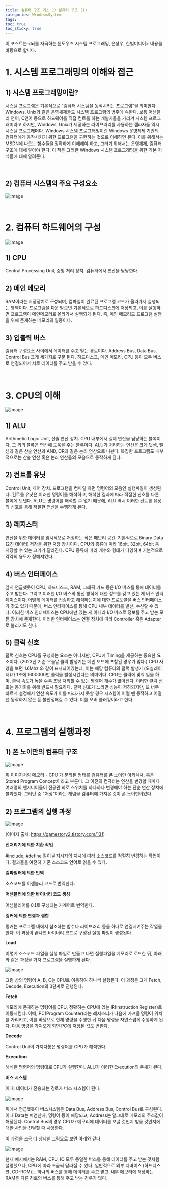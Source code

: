 ```yaml
---
title: 컴퓨터 구조 기초 1) 컴퓨터 구조 (1)
categories: WindowsSystem
tags: 
toc: true
toc_sticky: true
---
```


이 포스트는 <뇌를 자극하는 윈도우즈 시스템 프로그래밍, 윤성우, 한빛미디어> 내용을 바탕으로 합니다. 

# **1. 시스템 프로그래밍의 이해와 접근**

## **1) 시스템 프로그래밍이란?**

시스템 프로그램은 기본적으로 "컴퓨터 시스템을 동작시키는 프로그램"을 의미한다. Windows, Unix와 같은 운영체제들도 시스템 프로그램의 범주에 속한다. 보통 어셈블리 언어, C언어 등으로 하드웨어를 직접 컨트롤 하는 개발자들을 가리켜 시스템 프로그래머라고 하지만, Windows, Unix가 제공하는 라이브러리를 사용하는 갭라자들 역시 시스템 프로그래머다. Windows 시스템 프로그래밍이란 Windows 운영체제 기반의 컴퓨터에게 동작시키기 위한 프로그램을 구현하는 것으로 이해하면 된다. 이를 위해서는 MSDN에 나오는 함수들을 정확하게 이해해야 하고, 그러기 위해서는 운영체제, 컴퓨터 구조에 대해 알아야 한다. 이 책은 그러한 Windows 시스템 프로그래밍을 위한 기본 지식들에 대해 알려준다. 

<br/>

## **2) 컴퓨터 시스템의 주요 구성요소**

![image](https://user-images.githubusercontent.com/96677719/212969070-a6085eb5-8b24-4fa7-93f6-84902cad09b9.png)

<br/>

# **2. 컴퓨터 하드웨어의 구성**

![image](https://user-images.githubusercontent.com/96677719/210035972-c2e8341c-7f91-4949-a0c7-dd7c5f83b5c5.png)

## **1) CPU**

Central Processing Unit, 중앙 처리 장치. 컴퓨터에서 연산을 담당한다. 

## **2) 메인 메모리**

RAM이라는 저장장치로 구성되며, 컴파일이 완료된 프로그램 코드가 올라가서 실행되는 영역이다. 프로그램을 다운 받으면 기본적으로 하드디스크에 저장되고, 이를 실행하면 프로그램이 메인메모리로 올라가서 실행되게 된다. 즉, 메인 메모리도 프로그램 실행을 위해 존재하는 메모리의 일종이다.  

## **3) 입출력 버스**

컴퓨터 구성요소 사이에서 데이터를 주고 받는 경로이다. Address Bus, Data Bus, Control Bus 크게 세가지로 구분 된다. 하드디스크, 메인 메모리, CPU 등이 모두 버스로 연결되어서 서로 데이터를 주고 받을 수 있다. 

<br/>

# **3. CPU의 이해**

![image](https://user-images.githubusercontent.com/96677719/212970565-c96135dd-cc34-4fbe-adea-0dad8365bb63.png)

## **1) ALU**

Arithmetic Logic Unit, 산술 연산 장치. CPU 내부에서 실제 연산을 담당하는 블록이다. 그 외의 블록은 연산에 도움을 주는 블록이다. ALU가 처리하는 연산은 크게 덧셈, 뺄셈과 같은 산술 연산과 AND, OR과 같은 논리 연산으로 나뉜다. 복잡한 프로그램도 내부적으로는 산술 연산 혹은 논리 연산들의 모음으로 동작하게 된다. 

## **2) 컨트롤 유닛**

Control Unit, 제어 장치. 프로그램을 컴파일 하면 명령어의 모음인 실행파일이 생성된다. 컨트롤 유닛은 이러한 명령어를 해석하고, 해석한 결과에 따라 적절한 신호를 다른 블록에 보낸다. ALU는 명령어를 해석할 수 없기 때문에, ALU 역시 이러한 컨트롤 유닛의 신호를 통해 적절한 연산을 수행하게 된다. 

## **3) 레지스터**

연산을 위한 데이터를 임시적으로 저장하는 작은 메모리 공간. 기본적으로 Binary Data (2진 데이터) 저장을 위한 저장 장치이다. CPU의 종류에 따라 16bit, 32bit, 64bit 등 저장할 수 있는 크기가 달라진다. CPU 종류에 따라 개수와 형태가 다양하며 기본적으로 각각의 용도가 정해져있다. 

## **4) 버스 인터페이스**

앞서 언급했듯이 CPU, 하드디스크, RAM, 그래픽 카드 등은 I/O 버스를 통해 데이터를 주고 받는다. 그리고 이러한 I/O 버스의 통신 방식에 대한 정보를 갖고 있는 게 버스 인터페이스이다. 어떻게 데이터를 전송하고 해석하는지에 대한 프로토콜을 버스 인터페이스가 갖고 있기 때문에, 버스 인터페이스를 통해 CPU 내부 데이터를 발신, 수신할 수 있다. 이러한 버스 인터페이스는 CPU에만 있는 게 아니라 I/O 버스로 정보를 주고 받는 모든 장치에 존재한다. 이러한 인터페이스는 연결 장치에 따라 Controller 혹은 Adapter로 불리기도 한다. 

## **5) 클럭 신호**

클럭 신호는 CPU를 구성하는 요소는 아니지만, CPU에 Timing을 제공하는 중요한 요소이다. (2023년 기준 오늘날 클럭 발생기는 메인 보드에 포함된 경우가 많다.) CPU 사양을 보면 1.6Mhz 와 같이 표시되어있는데, 이는 해당 컴퓨터의 클럭 발생기 (오실레이터)가 1초에 1600000번 클럭을 발생시킨다는 의미이다. CPU는 클럭에 맞춰 일을 하며, 클럭 속도가 높을 수록 초당 처리할 수 있는 명령어 개수가 많아진다. 이러한 클럭 신호는 동기화를 위해 반드시 필요하다. 클럭 신호가 느리면 성능이 저하되지만, 또 너무 빠르게 설정해서 연산 속도가 이를 따라가지 못할 경우 시스템이 어떨 땐 동작하고 어떨 땐 동작하지 않는 등 불안정해질 수 있다. 이를 오버 클러킹이라고 한다. 

<br/>

# **4. 프로그램의 실행과정**

## **1) 폰 노이만의 컴퓨터 구조**

![image](https://user-images.githubusercontent.com/96677719/212973736-59df4c34-ae48-4d2b-9600-2ed60068ff9e.png)

위 이미지처럼 메모리 - CPU 가 분리된 형태를 컴퓨터를 폰 노이만 아키텍쳐, 혹은 Stored Program Concept이라고 부른다. 그 이전의 컴퓨터는 연산을 변경할 때마다 여러명의 엔지니어들이 진공관 회로 스위치를 하나하나 변경해야 하는 단순 연산 장치에 불과했다. 그러던 중 "저장"이라는 개념을 컴퓨터에 가져온 것이 폰 노이만이었다. 

## **2) 프로그램의 실행 과정**

![image](https://user-images.githubusercontent.com/96677719/212975010-82fd0047-07cd-4b69-a2cd-230c46e100ad.png)

(이미지 출처: https://gamestory2.tistory.com/131)

**전처리기에 의한 치환 작업**

#include, #define 같이 # 지시자의 지시에 따라 소스코드를 적절히 변경하는 작업이다. 결과물을 여전히 기존 소스코드 언어로 읽을 수 있다. 

**컴파일러에 의한 번역**

소스코드를 어셈블리 코드로 번역한다. 

**어셈블러에 의한 바이너리 코드 생성**

어셈블리어를 0,1로 구성되는 기계어로 번역한다. 

**링커에 의한 연결과 결합**

링커는 프로그램 내에서 참조하는 함수나 라이브러리 등을 하나로 연결시켜주는 작업을 한다. 이 과정이 끝나면 바이너리 코드로 구성된 실행 파일이 생성된다. 

**Load**

이렇게 소스코드 파일을 실행 파일로 만들고 나면 실행파일을 메모리로 로드한 뒤, 아래와 같은 과정을 거쳐 프로그램을 실행하게 된다. 

![image](https://user-images.githubusercontent.com/96677719/212975742-6994dc88-de29-4443-b1eb-83268f13a584.png)

그림 상의 명령어 A, B, C는 CPU로 이동하여 하나씩 실행된다. 이 과정은 크게 Fetch, Decode, Execution의 3단계로 진행된다. 

**Fetch**

메모리에 존재하는 명령어를 CPU, 정확히는 CPU에 있는 IR(Instruction Register)로 이동시킨다. 이때, PC(Program Counter)라는 레지스터가 다음에 가져올 명령어 위치를 가리키고, 이를 바탕으로 현재 명령을 수행한 뒤 다음 명령을 자연스럽게 수행하게 된다. 다음 명령을 가져오게 되면 PC에 저장된 값도 변한다.  

**Decode**

Control Unit이 가져다놓은 명령어를 CPU가 해석한다. 

**Execution**

해석한 명령어의 명령대로 CPU가 실행한다. ALU가 이러한 Execution의 주체가 된다. 

**버스 시스템**

이때, 데이터가 전송되는 경로가 버스 시스템이 된다. 

![image](https://user-images.githubusercontent.com/96677719/212977114-b914e9ec-f0bc-4144-94e0-c55e88f1a1a1.png)

위에서 언급했듯이 버스시스템은 Data Bus, Address Bus, Control Bus로 구성된다. 이때 Data는 피연산자, 명령어 등이 해당되고, Address는 말그대로 메모리의 주소값이 해당된다. Control Bus의 경우 CPU가 메모리에 데이터를 보낼 것인지 받을 것인지에 대한 사인을 전달할 때 사용한다. 

이 과정을 조금 더 상세한 그림으로 보면 아래와 같다. 

![image](https://user-images.githubusercontent.com/96677719/212976815-932517d8-994b-4e16-9e52-8915b50209e9.png)

현재 예시에서는 RAM, CPU, IO 모두 동일한 버스를 통해 데이터를 주고 받는 것처럼 설명했으나, CPU에 따라 조금씩 달라질 수 있다. 일반적으로  외부 디바이스 (하드디스크, CD-ROM)는 하나의 버스를 통해 데이터를 주고 받고, 내부 메모리에 해당하는 RAM은 다른 경로의 버스를 통해 주고 받는 경우가 많다. 
